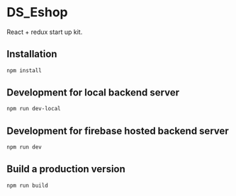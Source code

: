 # DS_Eshop

React + redux start up kit.

## Installation

```bash
npm install
```

## Development for local backend server

```bash
npm run dev-local
```

## Development for firebase hosted backend server

```bash
npm run dev
```

## Build a production version

```bash
npm run build
```
